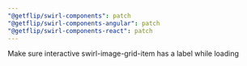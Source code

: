 ```yaml
---
"@getflip/swirl-components": patch
"@getflip/swirl-components-angular": patch
"@getflip/swirl-components-react": patch
---
```


Make sure interactive swirl-image-grid-item has a label while loading
